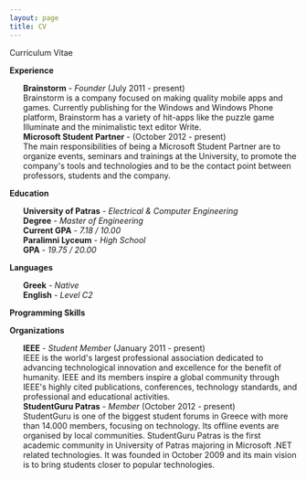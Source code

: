 ```yaml
---
layout: page
title: CV
---
```


<div class="message">
  Curriculum Vitae
</div>

<strong>Experience</strong>

<ul class="task-list">
<li><strong>Brainstorm</strong> - <em>Founder</em> (July 2011 - present)<br>
Brainstorm is a company focused on making quality mobile apps and games. Currently publishing for the Windows and Windows Phone platform, Brainstorm has a variety of hit-apps like the puzzle game Illuminate and the minimalistic text editor Write.</li>
<li><strong>Microsoft Student Partner</strong> - (October 2012 - present)<br>
The main responsibilities of being a Microsoft Student Partner are to organize events, seminars and trainings at the University, to promote the company's tools and technologies and to be the contact point between professors, students and the company.</li>
</ul>

<strong>Education</strong>

<ul class="task-list">
<li><strong>University of Patras</strong> - <em>Electrical & Computer Engineering</em><br>
<strong>Degree</strong> - <em>Master of Engineering</em><br>
<strong>Current GPA</strong> - <em>7.18 / 10.00</em></li>
<li><strong>Paralimni Lyceum</strong> - <em>High School</em><br>
<strong>GPA</strong> - <em>19.75 / 20.00</em></li>
</ul>

<strong>Languages</strong>

<ul class="task-list">
<li><strong>Greek</strong> - <em>Native</em></li>
<li><strong>English</strong> - <em>Level C2</em></li>
</ul>

<strong>Programming Skills</strong>

<strong>Organizations</strong>

<ul class="task-list">
<li><strong>IEEE</strong> - <em>Student Member</em> (January 2011 - present)<br>
IEEE is the world's largest professional association dedicated to advancing technological innovation and excellence for the benefit of humanity. IEEE and its members inspire a global community through IEEE's highly cited publications, conferences, technology standards, and professional and educational activities.</li>
<li><strong>StudentGuru Patras</strong> - <em>Member</em> (October 2012 - present)<br>
StudentGuru is one of the biggest student forums in Greece with more than 14.000 members, focusing on technology. Its offline events are organised by local communities. StudentGuru Patras is the first academic community in University of Patras majoring in Microsoft .NET related technologies. It was founded in October 2009 and its main vision is to bring students closer to popular technologies.</li>
</ul>

